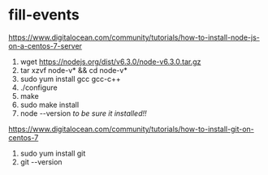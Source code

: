 # fill-events

https://www.digitalocean.com/community/tutorials/how-to-install-node-js-on-a-centos-7-server

1. wget https://nodejs.org/dist/v6.3.0/node-v6.3.0.tar.gz
2. tar xzvf node-v* && cd node-v*
3. sudo yum install gcc gcc-c++
4. ./configure
5. make
6. sudo make install
7. node --version *to be sure it installed!!*

https://www.digitalocean.com/community/tutorials/how-to-install-git-on-centos-7

1. sudo yum install git
2. git --version

